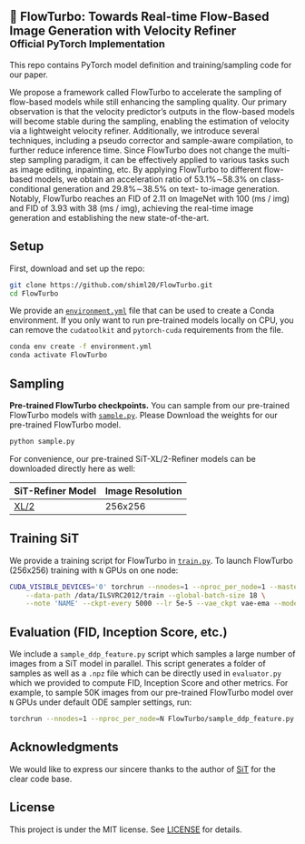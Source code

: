 ## 🚀 FlowTurbo: Towards Real-time Flow-Based Image Generation with Velocity Refiner<br><sub>Official PyTorch Implementation</sub>



This repo contains PyTorch model definition and training/sampling code for our paper. 



We propose a framework called FlowTurbo to accelerate the sampling of flow-based models while still enhancing the sampling quality. Our primary observation is that the velocity predictor’s outputs in the flow-based models will become stable during the sampling, enabling the estimation of velocity via a lightweight velocity refiner. Additionally, we introduce several techniques, including a pseudo corrector and sample-aware compilation, to further reduce inference time. Since FlowTurbo does not change the multi-step sampling paradigm, it can be effectively applied to various tasks such as image editing, inpainting, etc. By applying FlowTurbo to different flow-based models, we obtain an acceleration ratio of 53.1%∼58.3% on class-conditional generation and 29.8%∼38.5% on text- to-image generation. Notably, FlowTurbo reaches an FID of 2.11 on ImageNet with 100 (ms / img) and FID of 3.93 with 38 (ms / img), achieving the real-time image generation and establishing the new state-of-the-art.



## Setup

First, download and set up the repo:

```bash
git clone https://github.com/shiml20/FlowTurbo.git
cd FlowTurbo
```



We provide an [`environment.yml`](environment.yml) file that can be used to create a Conda environment. If you only want 
to run pre-trained models locally on CPU, you can remove the `cudatoolkit` and `pytorch-cuda` requirements from the file.

```bash
conda env create -f environment.yml
conda activate FlowTurbo
```



## Sampling 

**Pre-trained FlowTurbo checkpoints.** You can sample from our pre-trained FlowTurbo models with [`sample.py`](sample.py). Please Download the weights for our pre-trained FlowTurbo model.

```bash
python sample.py
```

For convenience, our pre-trained SiT-XL/2-Refiner models can be downloaded directly here as well:

| SiT-Refiner Model                                            | Image Resolution |
| ------------------------------------------------------------ | ---------------- |
| [XL/2](https://cloud.tsinghua.edu.cn/f/3d07d92dd2314857ae50/?dl=1) | 256x256          |



## Training SiT

We provide a training script for FlowTurbo in [`train.py`](train.py). To launch FlowTurbo (256x256) training with `N` GPUs on 
one node:

```bash
CUDA_VISIBLE_DEVICES='0' torchrun --nnodes=1 --nproc_per_node=1 --master_port 12345 train.py \
    --data-path /data/ILSVRC2012/train --global-batch-size 18 \
    --note 'NAME' --ckpt-every 5000 --lr 5e-5 --vae_ckpt vae-ema --model_teacher_ckpt /pretrained_models/predictor.ckpt \
```



## Evaluation (FID, Inception Score, etc.)

We include a `sample_ddp_feature.py` script which samples a large number of images from a SiT model in parallel. This script 
generates a folder of samples as well as a `.npz` file which can be directly used in `evaluator.py` which we provided to compute FID, Inception Score and other metrics. For example, to sample 50K images from our pre-trained FlowTurbo model over `N` GPUs under default ODE sampler settings, run:

```bash
torchrun --nnodes=1 --nproc_per_node=N FlowTurbo/sample_ddp_feature.py
```



##  Acknowledgments

We would like to express our sincere thanks to the author of [SiT](https://github.com/willisma/SiT) for the clear code base.



## License

This project is under the MIT license. See [LICENSE](LICENSE.txt) for details.